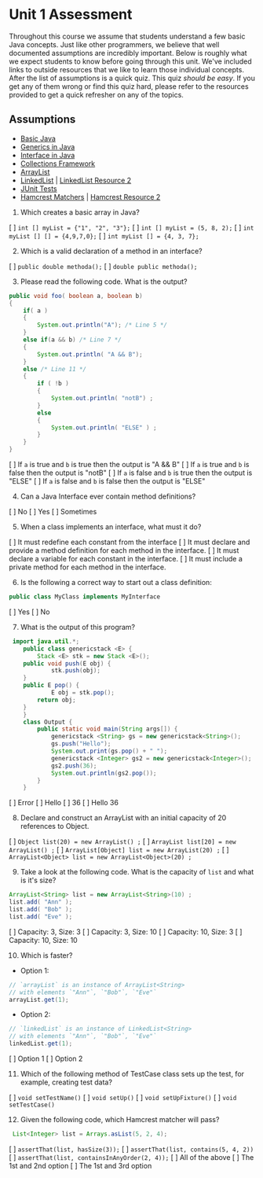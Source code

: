 # Unit 1 Assessment

Throughout this course we assume that students understand a few basic Java concepts. Just like other programmers, we believe that well documented assumptions are incredibly important. Below is roughly what we expect students to know before going through this unit. We've included links to outside resources that we like to learn those individual concepts. After the list of assumptions is a quick quiz. This quiz _should be easy_. If you get any of them wrong or find this quiz hard, please refer to the resources provided to get a quick refresher on any of the topics.

## Assumptions

- [Basic Java](http://www.amazon.com/Head-First-Java-2nd-Edition/dp/0596009208)
- [Generics in Java](http://howtodoinjava.com/core-java/generics/complete-java-generics-tutorial/)
- [Interface in Java](http://www.tutorialspoint.com/java/java_interfaces.htm)
- [Collections Framework](http://www.wideskills.com/java-tutorial/java-collections-framework)
- [ArrayList](http://www.wideskills.com/java-tutorial/java-collections-framework)
- [LinkedList](https://www.cs.cmu.edu/~adamchik/15-121/lectures/Linked%20Lists/linked%20lists.html) | [LinkedList Resource 2](http://beginnersbook.com/2013/12/difference-between-arraylist-and-linkedlist-in-java/)
- [JUnit Tests](http://www.vogella.com/tutorials/JUnit/article.html)
- [Hamcrest Matchers](http://edgibbs.com/junit-4-with-hamcrest/) | [Hamcrest Resource 2](https://springframework.guru/unit-testing-junit-part-3-hamcrest-matchers/)

1. Which creates a basic array in Java?

[ ] `int [] myList = {"1", "2", "3"};`
[ ] `int [] myList = (5, 8, 2);`
[ ] `int myList [] [] = {4,9,7,0};`
[ ] `int myList [] = {4, 3, 7};`

2. Which is a valid declaration of a method in an interface?

[ ] `public double methoda();`
[ ] `double public methoda();`

3. Please read the following code. What is the output?

```java
public void foo( boolean a, boolean b)
{
    if( a )
    {
        System.out.println("A"); /* Line 5 */
    }
    else if(a && b) /* Line 7 */
    {
        System.out.println( "A && B");
    }
    else /* Line 11 */
    {
        if ( !b )
        {
            System.out.println( "notB") ;
        }
        else
        {
            System.out.println( "ELSE" ) ;
        }
    }
}
```

[ ] If `a` is true and `b` is true then the output is "A && B"
[ ] If `a` is true and `b` is false then the output is "notB"
[ ] If `a` is false and `b` is true then the output is "ELSE"
[ ] If `a` is false and `b` is false then the output is "ELSE"

4. Can a Java Interface ever contain method definitions?

[ ] No
[ ] Yes
[ ] Sometimes

5. When a class implements an interface, what must it do?

[ ] It must redefine each constant from the interface
[ ] It must declare and provide a method definition for each method in the interface.
[ ] It must declare a variable for each constant in the interface.
[ ] It must include a private method for each method in the interface.

6. Is the following a correct way to start out a class definition:

```java
public class MyClass implements MyInterface
```

[ ] Yes
[ ] No

7. What is the output of this program?

```java
 import java.util.*;
    public class genericstack <E> {
        Stack <E> stk = new Stack <E>();
	public void push(E obj) {
            stk.push(obj);
	}
	public E pop() {
            E obj = stk.pop();
	    return obj;
	}
    }
    class Output {
        public static void main(String args[]) {
            genericstack <String> gs = new genericstack<String>();
            gs.push("Hello");
            System.out.print(gs.pop() + " ");
            genericstack <Integer> gs2 = new genericstack<Integer>();
            gs2.push(36);
            System.out.println(gs2.pop());
        }
    }
```

[ ] Error
[ ] Hello
[ ] 36
[ ] Hello 36

8. Declare and construct an ArrayList with an initial capacity of 20 references to Object.

[ ] `Object list(20) = new ArrayList() ;`
[ ] `ArrayList list[20] = new ArrayList() ;`
[ ] `ArrayList[Object] list = new ArrayList(20) ;`
[ ] `ArrayList<Object> list = new ArrayList<Object>(20) ;`

9. Take a look at the following code. What is the capacity of `list` and what is it's size?

```java
ArrayList<String> list = new ArrayList<String>(10) ;
list.add( "Ann" );
list.add( "Bob" );
list.add( "Eve" );
```

[ ] Capacity: 3, Size: 3
[ ] Capacity: 3, Size: 10
[ ] Capacity: 10, Size: 3
[ ] Capacity: 10, Size: 10

10. Which is faster?

- Option 1:

```java
// `arrayList` is an instance of ArrayList<String>
// with elements `"Ann"`, `"Bob"`, `"Eve"`
arrayList.get(1);
```

- Option 2:

```java
// `linkedList` is an instance of LinkedList<String>
// with elements `"Ann"`, `"Bob"`, `"Eve"`
linkedList.get(1);
```

[ ] Option 1
[ ] Option 2

11. Which of the following method of TestCase class sets up the test, for example, creating test data?

[ ] `void setTestName()`
[ ] `void setUp()`
[ ] `void setUpFixture()`
[ ] `void setTestCase()`

12. Given the following code, which Hamcrest matcher will pass?

```java
 List<Integer> list = Arrays.asList(5, 2, 4);
```

[ ] `assertThat(list, hasSize(3));`
[ ] `assertThat(list, contains(5, 4, 2))`
[ ] `assertThat(list, containsInAnyOrder(2, 4));`
[ ] All of the above
[ ] The 1st and 2nd option
[ ] The 1st and 3rd option
